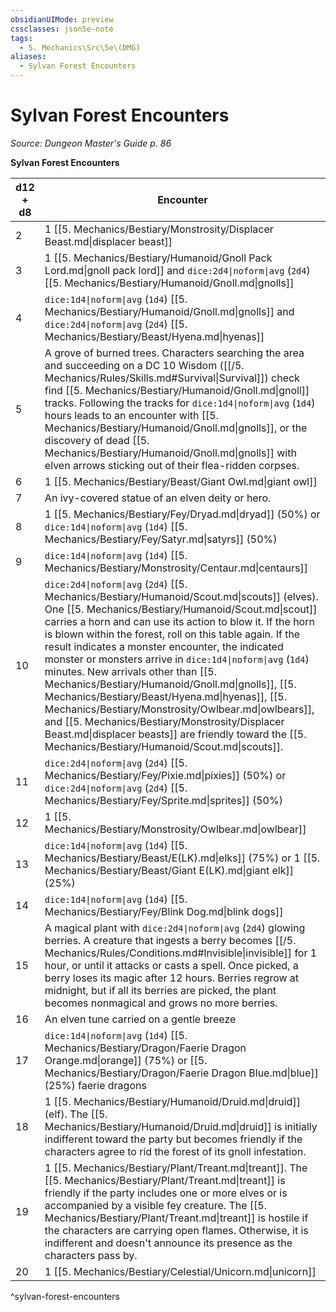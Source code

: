 ```yaml
---
obsidianUIMode: preview
cssclasses: json5e-note
tags:
  - 5. Mechanics\Src\5e\(DMG)
aliases:
  - Sylvan Forest Encounters
---
```

# Sylvan Forest Encounters
*Source: Dungeon Master's Guide p. 86* 

**Sylvan Forest Encounters**

| d12 + d8 | Encounter |
|----------|-----------|
| 2 | 1 [[5. Mechanics/Bestiary/Monstrosity/Displacer Beast.md\|displacer beast]] |
| 3 | 1 [[5. Mechanics/Bestiary/Humanoid/Gnoll Pack Lord.md\|gnoll pack lord]] and `dice:2d4\|noform\|avg` (`2d4`) [[5. Mechanics/Bestiary/Humanoid/Gnoll.md\|gnolls]] |
| 4 | `dice:1d4\|noform\|avg` (`1d4`) [[5. Mechanics/Bestiary/Humanoid/Gnoll.md\|gnolls]] and `dice:2d4\|noform\|avg` (`2d4`) [[5. Mechanics/Bestiary/Beast/Hyena.md\|hyenas]] |
| 5 | A grove of burned trees. Characters searching the area and succeeding on a DC 10 Wisdom ([[/5. Mechanics/Rules/Skills.md#Survival\|Survival]]) check find [[5. Mechanics/Bestiary/Humanoid/Gnoll.md\|gnoll]] tracks. Following the tracks for `dice:1d4\|noform\|avg` (`1d4`) hours leads to an encounter with [[5. Mechanics/Bestiary/Humanoid/Gnoll.md\|gnolls]], or the discovery of dead [[5. Mechanics/Bestiary/Humanoid/Gnoll.md\|gnolls]] with elven arrows sticking out of their flea-ridden corpses. |
| 6 | 1 [[5. Mechanics/Bestiary/Beast/Giant Owl.md\|giant owl]] |
| 7 | An ivy-covered statue of an elven deity or hero. |
| 8 | 1 [[5. Mechanics/Bestiary/Fey/Dryad.md\|dryad]] (50%) or `dice:1d4\|noform\|avg` (`1d4`) [[5. Mechanics/Bestiary/Fey/Satyr.md\|satyrs]] (50%) |
| 9 | `dice:1d4\|noform\|avg` (`1d4`) [[5. Mechanics/Bestiary/Monstrosity/Centaur.md\|centaurs]] |
| 10 | `dice:2d4\|noform\|avg` (`2d4`) [[5. Mechanics/Bestiary/Humanoid/Scout.md\|scouts]] (elves). One [[5. Mechanics/Bestiary/Humanoid/Scout.md\|scout]] carries a horn and can use its action to blow it. If the horn is blown within the forest, roll on this table again. If the result indicates a monster encounter, the indicated monster or monsters arrive in `dice:1d4\|noform\|avg` (`1d4`) minutes. New arrivals other than [[5. Mechanics/Bestiary/Humanoid/Gnoll.md\|gnolls]], [[5. Mechanics/Bestiary/Beast/Hyena.md\|hyenas]], [[5. Mechanics/Bestiary/Monstrosity/Owlbear.md\|owlbears]], and [[5. Mechanics/Bestiary/Monstrosity/Displacer Beast.md\|displacer beasts]] are friendly toward the [[5. Mechanics/Bestiary/Humanoid/Scout.md\|scouts]]. |
| 11 | `dice:2d4\|noform\|avg` (`2d4`) [[5. Mechanics/Bestiary/Fey/Pixie.md\|pixies]] (50%) or `dice:2d4\|noform\|avg` (`2d4`) [[5. Mechanics/Bestiary/Fey/Sprite.md\|sprites]] (50%) |
| 12 | 1 [[5. Mechanics/Bestiary/Monstrosity/Owlbear.md\|owlbear]] |
| 13 | `dice:1d4\|noform\|avg` (`1d4`) [[5. Mechanics/Bestiary/Beast/E(LK).md\|elks]] (75%) or 1 [[5. Mechanics/Bestiary/Beast/Giant E(LK).md\|giant elk]] (25%) |
| 14 | `dice:1d4\|noform\|avg` (`1d4`) [[5. Mechanics/Bestiary/Fey/Blink Dog.md\|blink dogs]] |
| 15 | A magical plant with `dice:2d4\|noform\|avg` (`2d4`) glowing berries. A creature that ingests a berry becomes [[/5. Mechanics/Rules/Conditions.md#Invisible\|invisible]] for 1 hour, or until it attacks or casts a spell. Once picked, a berry loses its magic after 12 hours. Berries regrow at midnight, but if all its berries are picked, the plant becomes nonmagical and grows no more berries. |
| 16 | An elven tune carried on a gentle breeze |
| 17 | `dice:1d4\|noform\|avg` (`1d4`) [[5. Mechanics/Bestiary/Dragon/Faerie Dragon Orange.md\|orange]] (75%) or [[5. Mechanics/Bestiary/Dragon/Faerie Dragon Blue.md\|blue]] (25%) faerie dragons |
| 18 | 1 [[5. Mechanics/Bestiary/Humanoid/Druid.md\|druid]] (elf). The [[5. Mechanics/Bestiary/Humanoid/Druid.md\|druid]] is initially indifferent toward the party but becomes friendly if the characters agree to rid the forest of its gnoll infestation. |
| 19 | 1 [[5. Mechanics/Bestiary/Plant/Treant.md\|treant]]. The [[5. Mechanics/Bestiary/Plant/Treant.md\|treant]] is friendly if the party includes one or more elves or is accompanied by a visible fey creature. The [[5. Mechanics/Bestiary/Plant/Treant.md\|treant]] is hostile if the characters are carrying open flames. Otherwise, it is indifferent and doesn't announce its presence as the characters pass by. |
| 20 | 1 [[5. Mechanics/Bestiary/Celestial/Unicorn.md\|unicorn]] |
^sylvan-forest-encounters
